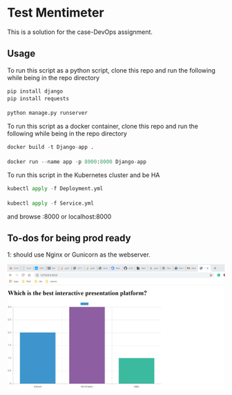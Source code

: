 # Test Mentimeter

This is a solution for the case-DevOps assignment.

## Usage 

To run this script as a python script, clone this repo and run the following while being in the repo directory 
```bash
pip install django 
pip install requests 

python manage.py runserver 
```

To run this script as a docker container, clone this repo and run the following while being in the repo directory 

```python
docker build -t Django-app . 

docker run --name app -p 8000:8000 Django-app

```

To run this script in the Kubernetes cluster and be HA

```python
kubectl apply -f Deployment.yml

kubectl apply -f Service.yml

```
and browse <ip-address>:8000 or localhost:8000
## To-dos for being prod ready 

1: should use Nginx or Gunicorn as the webserver.

![img-1](pagu.PNG)

